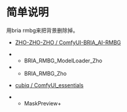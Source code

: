 # 简单说明

用bria rmbg来把背景删除掉。

- [ZHO-ZHO-ZHO / ComfyUI-BRIA_AI-RMBG](https://github.com/ZHO-ZHO-ZHO/ComfyUI-BRIA_AI-RMBG)
- - BRIA_RMBG_ModelLoader_Zho
- - BRIA_RMBG_Zho

- [cubiq / ComfyUI_essentials](https://github.com/cubiq/ComfyUI_essentials)
- - MaskPreview+